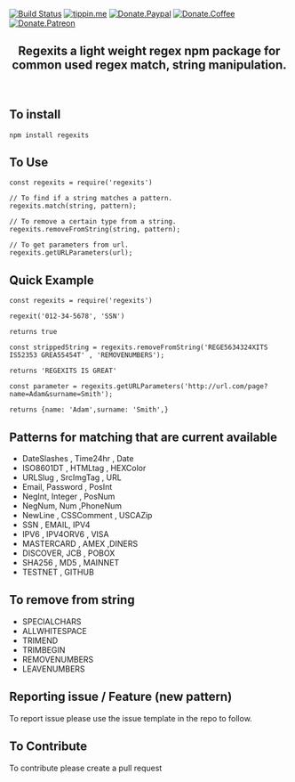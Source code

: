 [![Build Status](https://travis-ci.com/perkinsjr/regexits.svg?branch=master)](https://travis-ci.com/perkinsjr/regexits)
[![tippin.me](https://badgen.net/badge/%E2%9A%A1%EF%B8%8Ftippin.me/@james_r_perkins/F0918E)](https://tippin.me/@james_r_perkins)
[![Donate.Paypal](https://img.shields.io/badge/Donate-PayPal-green.svg)](https://paypal.me/jamesperkinsOSS)
[![Donate.Coffee](https://img.shields.io/badge/Donate-BuyMeCoffee-red.svg)](https://www.buymeacoffee.com/Of6xAMjSK)
[![Donate.Patreon](https://img.shields.io/badge/Donate-Patreon-orange.svg)](https://www.patreon.com/james_perkins)

<div align="center">
	<h2>
		Regexits a light weight regex npm package for common used regex match, string manipulation.
	</h2>
	<br>
</div>

## To install

    npm install regexits

## To Use

    const regexits = require('regexits')

    // To find if a string matches a pattern.
    regexits.match(string, pattern);

    // To remove a certain type from a string.
    regexits.removeFromString(string, pattern);

    // To get parameters from url.
    regexits.getURLParameters(url);
    

## Quick Example

    const regexits = require('regexits')

    regexit('012-34-5678', 'SSN')
  
    returns true

    const strippedString = regexits.removeFromString('REGE5634324XITS IS52353 GREA55454T' , 'REMOVENUMBERS');

    returns 'REGEXITS IS GREAT'

    const parameter = regexits.getURLParameters('http://url.com/page?name=Adam&surname=Smith');

    returns {name: 'Adam',surname: 'Smith',}

## Patterns for matching that are current available  

* DateSlashes , Time24hr , Date
* ISO8601DT , HTMLtag , HEXColor
* URLSlug , SrcImgTag , URL
* Email, Password , PosInt
* NegInt, Integer , PosNum
* NegNum, Num ,PhoneNum
* NewLine , CSSComment , USCAZip
* SSN , EMAIL, IPV4
* IPV6 , IPV4ORV6 , VISA
* MASTERCARD , AMEX ,DINERS
* DISCOVER, JCB , POBOX
* SHA256 , MD5 , MAINNET
* TESTNET , GITHUB

## To remove from string

* SPECIALCHARS
* ALLWHITESPACE
* TRIMEND
* TRIMBEGIN
* REMOVENUMBERS
* LEAVENUMBERS


## Reporting issue / Feature (new pattern)

To report issue please use the issue template in the repo to follow.

## To Contribute

To contribute please create a pull request
